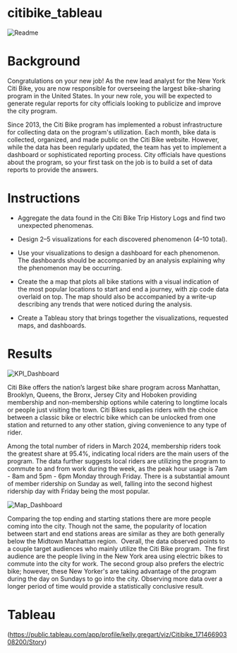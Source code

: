 # citibike_tableau

![Readme](https://github.com/kgregart/citibike_tableau/blob/main/Images/citi-bike-station-bikes.jpg)


# Background

Congratulations on your new job! As the new lead analyst for the New York Citi Bike, you are now responsible for overseeing the largest bike-sharing program in the United States. In your new role, you will be expected to generate regular reports for city officials looking to publicize and improve the city program.

Since 2013, the Citi Bike program has implemented a robust infrastructure for collecting data on the program's utilization. Each month, bike data is collected, organized, and made public on the Citi Bike website. However, while the data has been regularly updated, the team has yet to implement a dashboard or sophisticated reporting process. City officials have questions about the program, so your first task on the job is to build a set of data reports to provide the answers.

# Instructions

- Aggregate the data found in the Citi Bike Trip History Logs and find two unexpected phenomenas.

- Design 2–5 visualizations for each discovered phenomenon (4–10 total). 

- Use your visualizations to design a dashboard for each phenomenon. The dashboards should be accompanied by an analysis explaining why the phenomenon may be occurring.

- Create the a map that plots all bike stations with a visual indication of the most popular locations to start and end a journey, with zip code data overlaid on top.
The map should also be accompanied by a write-up describing any trends that were noticed during the analysis.

- Create a Tableau story that brings together the visualizations, requested maps, and dashboards.

# Results

![KPI_Dashboard](https://github.com/kgregart/citibike_tableau/blob/main/Images/KPI_Dashboard.png)

Citi Bike offers the nation’s largest bike share program across Manhattan, Brooklyn, Queens, the Bronx, Jersey City and Hoboken providing membership and non-membership options while catering to longtime locals or people just visiting the town. Citi Bikes supplies riders with the choice between a classic bike or electric bike which can be unlocked from one station and returned to any other station, giving convenience to any type of rider. 


Among the total number of riders in March 2024, membership riders took the greatest share at 95.4%, indicating local riders are the main users of the program. The data further suggests local riders are utilizing the program to commute to and from work during the week, as the peak hour usage is 7am - 8am and 5pm - 6pm Monday through Friday. There is a substantial amount of member ridership on Sunday as well, falling into the second highest ridership day with Friday being the most popular.

![Map_Dashboard](https://github.com/kgregart/citibike_tableau/blob/main/Images/Map_Dashboard.png)

Comparing the top ending and starting stations there are more people coming into the city. Though not the same, the popularity of location between start and end stations areas are similar as they are both generally below the Midtown Manhattan region.  Overall, the data observed points to a couple target audiences who mainly utilize the Citi Bike program.  The first audience are the people living in the New York area using electric bikes to commute into the city for work. The second group also prefers the electric bike; however, these New Yorker's are taking advantage of the program during the day on Sundays to go into the city. Observing more data over a longer period of time would provide a statistically conclusive result.

# Tableau

(https://public.tableau.com/app/profile/kelly.gregart/viz/Citibike_17146690308200/Story)

